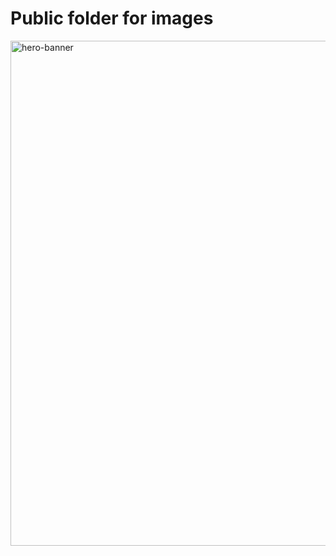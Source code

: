 # Public folder for images
<img width="1366" height="808" alt="hero-banner" src="https://github.com/user-attachments/assets/90452223-dab9-43e1-957f-b3a6479eb56b" />
